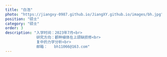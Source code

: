 ```yaml
---
title: "白浩"
photo: "https://jiangxy-0987.github.io/JiangXY.github.io/images/bh.jpg"
position: "硕士"
category: "硕士"
order: 3
description: "入学时间：2023年7月<br>
              研究方向：颧种植体在上颌缺损修<br>
              复中的力学分析<br>
              邮箱：   bh11066@163.com"
---
```

